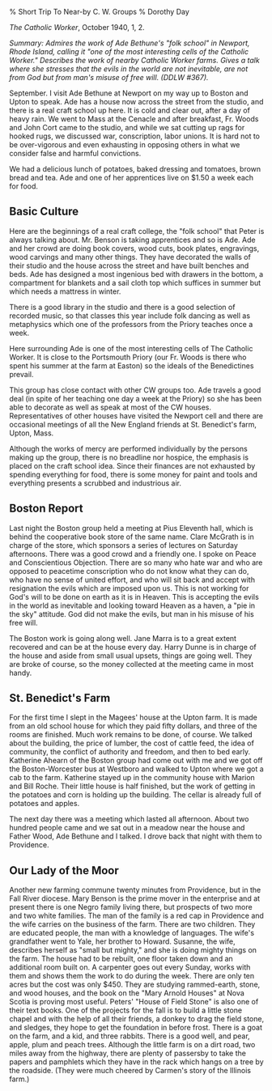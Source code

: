 % Short Trip To Near-by C. W. Groups
% Dorothy Day

*The Catholic Worker*, October 1940, 1, 2.

*Summary: Admires the work of Ade Bethune's "folk school" in Newport,
Rhode Island, calling it "one of the most interesting cells of the
Catholic Worker." Describes the work of nearby Catholic Worker farms.
Gives a talk where she stresses that the evils in the world are not
inevitable, are not from God but from man's misuse of free will. (DDLW
\#367).*

September. I visit Ade Bethune at Newport on my way up to Boston and
Upton to speak. Ade has a house now across the street from the studio,
and there is a real craft school up here. It is cold and clear out,
after a day of heavy rain. We went to Mass at the Cenacle and after
breakfast, Fr. Woods and John Cort came to the studio, and while we sat
cutting up rags for hooked rugs, we discussed war, conscription, labor
unions. It is hard not to be over-vigorous and even exhausting in
opposing others in what we consider false and harmful convictions.

We had a delicious lunch of potatoes, baked dressing and tomatoes, brown
bread and tea. Ade and one of her apprentices live on \$1.50 a week each
for food.

Basic Culture
-------------

Here are the beginnings of a real craft college, the "folk school" that
Peter is always talking about. Mr. Benson is taking apprentices and so
is Ade. Ade and her crowd are doing book covers, wood cuts, book plates,
engravings, wood carvings and many other things. They have decorated the
walls of their studio and the house across the street and have built
benches and beds. Ade has designed a most ingenious bed with drawers in
the bottom, a compartment for blankets and a sail cloth top which
suffices in summer but which needs a mattress in winter.

There is a good library in the studio and there is a good selection of
recorded music, so that classes this year include folk dancing as well
as metaphysics which one of the professors from the Priory teaches once
a week.

Here surrounding Ade is one of the most interesting cells of The
Catholic Worker. It is close to the Portsmouth Priory (our Fr. Woods is
there who spent his summer at the farm at Easton) so the ideals of the
Benedictines prevail.

This group has close contact with other CW groups too. Ade travels a
good deal (in spite of her teaching one day a week at the Priory) so she
has been able to decorate as well as speak at most of the CW houses.
Representatives of other houses have visited the Newport cell and there
are occasional meetings of all the New England friends at St. Benedict's
farm, Upton, Mass.

Although the works of mercy are performed individually by the persons
making up the group, there is no breadline nor hospice, the emphasis is
placed on the craft school idea. Since their finances are not exhausted
by spending everything for food, there is some money for paint and tools
and everything presents a scrubbed and industrious air.

Boston Report
-------------

Last night the Boston group held a meeting at Pius Eleventh hall, which
is behind the cooperative book store of the same name. Clare McGrath is
in charge of the store, which sponsors a series of lectures on Saturday
afternoons. There was a good crowd and a friendly one. I spoke on Peace
and Conscientious Objection. There are so many who hate war and who are
opposed to peacetime conscription who do not know what they can do, who
have no sense of united effort, and who will sit back and accept with
resignation the evils which are imposed upon us. This is not working for
God's will to be done on earth as it is in Heaven. This is accepting the
evils in the world as inevitable and looking toward Heaven as a haven, a
"pie in the sky" attitude. God did not make the evils, but man in his
misuse of his free will.

The Boston work is going along well. Jane Marra is to a great extent
recovered and can be at the house every day. Harry Dunne is in charge of
the house and aside from small usual upsets, things are going well. They
are broke of course, so the money collected at the meeting came in most
handy.

St. Benedict's Farm
-------------------

For the first time I slept in the Magees' house at the Upton farm. It is
made from an old school house for which they paid fifty dollars, and
three of the rooms are finished. Much work remains to be done, of
course. We talked about the building, the price of lumber, the cost of
cattle feed, the idea of community, the conflict of authority and
freedom, and then to bed early. Katherine Ahearn of the Boston group had
come out with me and we got off the Boston-Worcester bus at Westboro and
walked to Upton where we got a cab to the farm. Katherine stayed up in
the community house with Marion and Bill Roche. Their little house is
half finished, but the work of getting in the potatoes and corn is
holding up the building. The cellar is already full of potatoes and
apples.

The next day there was a meeting which lasted all afternoon. About two
hundred people came and we sat out in a meadow near the house and Father
Wood, Ade Bethune and I talked. I drove back that night with them to
Providence.

Our Lady of the Moor
--------------------

Another new farming commune twenty minutes from Providence, but in the
Fall River diocese. Mary Benson is the prime mover in the enterprise and
at present there is one Negro family living there, but prospects of two
more and two white families. The man of the family is a red cap in
Providence and the wife carries on the business of the farm. There are
two children. They are educated people, the man with a knowledge of
languages. The wife's grandfather went to Yale, her brother to Howard.
Susanne, the wife, describes herself as "small but mighty," and she is
doing mighty things on the farm. The house had to be rebuilt, one floor
taken down and an additional room built on. A carpenter goes out every
Sunday, works with them and shows them the work to do during the week.
There are only ten acres but the cost was only \$450. They are studying
rammed-earth, stone, and wood houses, and the book on the "Mary Arnold
Houses" at Nova Scotia is proving most useful. Peters' "House of Field
Stone" is also one of their text books. One of the projects for the fall
is to build a little stone chapel and with the help of all their
friends, a donkey to drag the field stone, and sledges, they hope to get
the foundation in before frost. There is a goat on the farm, and a kid,
and three rabbits. There is a good well, and pear, apple, plum and peach
trees. Although the little farm is on a dirt road, two miles away from
the highway, there are plenty of passersby to take the papers and
pamphlets which they have in the rack which hangs on a tree by the
roadside. (They were much cheered by Carmen's story of the Illinois
farm.)
